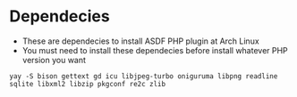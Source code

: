 # Dependecies
- These are dependecies to install ASDF PHP plugin at Arch Linux
- You must need to install these dependecies before install whatever PHP version you want

`yay -S bison gettext gd icu libjpeg-turbo oniguruma libpng readline sqlite libxml2 libzip pkgconf re2c zlib`
